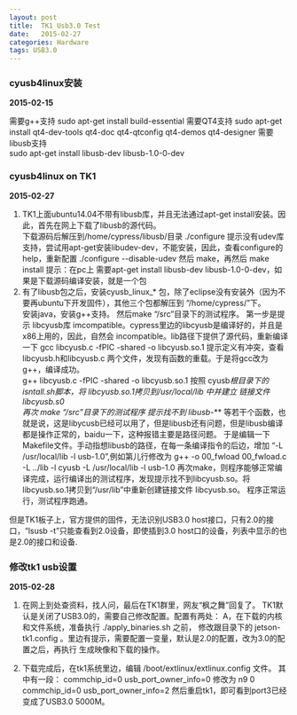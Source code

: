 ```yaml
---
layout: post
title:  TK1 Usb3.0 Test
date:   2015-02-27 
categories: Hardware
tags: USB3.0 
---
```

<!--more-->
### cyusb4linux安装
**2015-02-15**

需要g++支持
sudo apt-get install build-essential
需要QT4支持
sudo apt-get install qt4-dev-tools qt4-doc qt4-qtconfig qt4-demos qt4-designer
需要libusb支持     
sudo apt-get install libusb-dev libusb-1.0-0-dev

### cyusb4linux on TK1
**2015-02-27**

1. TK1上面ubuntu14.04不带有libusb库，并且无法通过apt-get install安装。因此，首先在网上下载了libusb的源代码。           
下载源码后解压到/home/cypress/libusb/目录
./configure
提示没有udev库支持，尝试用apt-get安装libudev-dev，不能安装，因此，查看configure的help，重新配置
./configure --disable-udev
然后      make，再然后      make  install
提示：在pc上 需要apt-get install libusb-dev libusb-1.0-0-dev，如果是下载源码编译安装，就是一个包
2. 有了libusb包之后，安装cyusb_linux_* 包，除了eclipse没有安装外（因为不要再ubuntu下开发固件），其他三个包都解压到 “/home/cypress/”下。     
安装java，安装g++支持。
然后make   “/src”目录下的测试程序。
第一步是提示 libcyusb库 imcompatible。cypress里边的libcyusb是编译好的，并且是x86上用的，因此，自然会 incompatible。lib路径下提供了源代码，重新编译一下
gcc libcyusb.c -fPIC -shared -o libcyusb.so.1
提示定义有冲突，查看libcyusb.h和libcyusb.c 两个文件，发现有函数的重载。于是将gcc改为g++，编译成功。  
g++ libcyusb.c -fPIC -shared -o libcyusb.so.1
按照 cyusb*根目录下的isntall.sh脚本，将 libcyusb.so.1拷贝到/usr/local/lib 中并建立 链接文件 libcyusb.s0    
再次 make “/src”目录下的测试程序
提示找不到 libusb-*** 等若干个函数，也就是说，这是libycusb已经可以用了，但是libusb还有问题，但是libusb编译都是操作正常的，baidu一下，这种报错主要是路径问题。
于是编辑一下Makefile文件。手动指想libusb的路径，在每一条编译指令的后边，增加 “-L  /usr/local/lib -l usb-1.0”,例如第儿行修改为
       g++ -o 00_fwload  00_fwload.c   -L ../lib -l cyusb -L /usr/local/lib -l usb-1.0
再次make，则程序能够正常编译完成，运行编译出的测试程序，发现提示找不到libcyusb.so。将libcyusb.so.1拷贝到“/usr/lib”中重新创建链接文件 libcyusb.so。
程序正常运行，测试程序跑通。

但是TK1板子上，官方提供的固件，无法识别USB3.0 host接口，只有2.0的接口，“lsusb -t”只能查看到2.0设备，即使插到3.0 host口的设备，列表中显示的也是2.0的接口和设备.

###   修改tk1 usb设置
**2015-02-28**

1. 在网上到处查资料，找人问，最后在TK1群里，网友“枫之舞”回复了。
TK1默认是关闭了USB3.0的，需要自己修改配置。配置有两处：
A，在下载的内核和文件系统，准备执行  ./apply_binaries.sh 之前， 修改跟目录下的   jetson-tk1.config   。里边有提示，需要配置一变量，默认是2.0的配置，改为3.0的配置之后，再执行 生成映像和下载的操作。

2. 下载完成后，在tk1系统里边，编辑 /boot/extlinux/extlinux.config 文件。 其中有一段：
commchip_id=0 usb_port_owner_info=0 
修改为  n9 0
commchip_id=0 usb_port_owner_info=2
然后重启tk1，即可看到port3已经变成了USB3.0 5000M。


